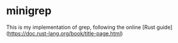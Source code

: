 # minigrep
This is my implementation of grep, following the online [Rust guide] (https://doc.rust-lang.org/book/title-page.html) 
